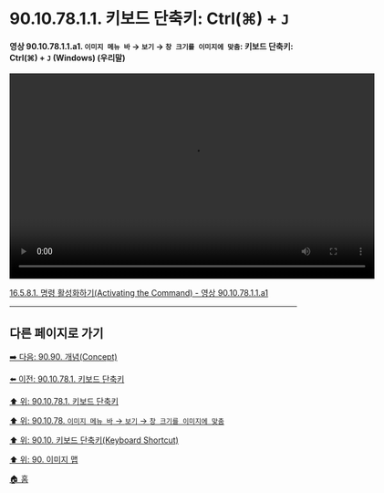 # 90.10.78.1.1. 키보드 단축키: Ctrl(⌘) + `J`

<a id="90-10-78-01-01-a1"></a>

#### 영상 90.10.78.1.1.a1. `이미지 메뉴 바` → `보기` → `창 크기를 이미지에 맞춤`: 키보드 단축키: Ctrl(⌘) + `J` (Windows) (우리말)
<video controls="controls" width="640" height="360" src="https://github.com/user-attachments/assets/49764647-7d48-4661-b8e4-2a3c67be650a"></video>

[16.5.8.1. 명령 활성화하기(Activating the Command) - 영상 90.10.78.1.1.a1](./16-05-08-01-activating_the_command.md#90-10-78-01-01-a1)

***

## 다른 페이지로 가기

[➡️ 다음: 90.90. 개념(Concept)](./90-90-00-concept.md)

[⬅️ 이전: 90.10.78.1. 키보드 단축키](./90-10-78-01-00-keyboard_shortcut.md)

[⬆️ 위: 90.10.78.1. 키보드 단축키](./90-10-78-01-00-keyboard_shortcut.md)

[⬆️ 위: 90.10.78. `이미지 메뉴 바` → `보기` → `창 크기를 이미지에 맞춤`](./90-10-78-00-menu_view_shrink_wrap.md)

[⬆️ 위: 90.10. 키보드 단축키(Keyboard Shortcut)](./90-10-00-keyboard_shortcut.md)

[⬆️ 위: 90. 이미지 맵](./90-00-image-map.md)

[🏠 홈](./00-home.md)